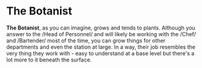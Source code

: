 The Botanist
===

**The Botanist**, as you can imagine, grows and tends to plants. Although you answer to the /Head of Personnel/ and will likely be working with the /Chef/ and /Bartender/ most of the time, you can grow things for other departments and even the station at large. In a way, their job resembles the very thing they work with - easy to understand at a base level but there's a lot more to it beneath the surface.
